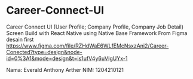 # Career-Connect-UI
Career Connect UI (User Profile; Company Profile, Company Job Detail) Screen 
Build with React Native using Native Base Framework
From Figma desain first https://www.figma.com/file/RZHdWaE6WLfEMcNsxzAni2/Career-Conected?type=design&node-id=0%3A1&mode=design&t=is1ufV4y6uVIgUYx-1

Nama: Everald Anthony Arther
NIM: 1204210121
